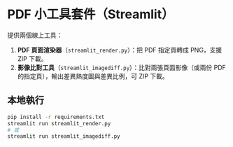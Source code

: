 # PDF 小工具套件（Streamlit）

提供兩個線上工具：
1. **PDF 頁面渲染器**（`streamlit_render.py`）：把 PDF 指定頁轉成 PNG，支援 ZIP 下載。
2. **影像比對工具**（`streamlit_imagediff.py`）：比對兩張頁面影像（或兩份 PDF 的指定頁），輸出差異熱度圖與差異比例，可 ZIP 下載。

## 本地執行
```bash
pip install -r requirements.txt
streamlit run streamlit_render.py
# 或
streamlit run streamlit_imagediff.py
